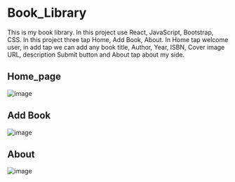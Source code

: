 # Book_Library
This is my book library. In this project use React, JavaScript, Bootstrap, CSS. In this project  three tap Home, Add Book, About. In Home tap welcome  user, in add tap we can add any book title, Author, Year, ISBN, Cover image URL, description Submit button and About tap about my side.

## Home_page
![image](https://user-images.githubusercontent.com/107360801/191544912-ed1fccd5-0dd0-4d34-86df-cc93ccfd6ae9.png)

## Add Book
![image](https://user-images.githubusercontent.com/107360801/191545108-9fa2c9ed-aeff-4a66-a683-d93bede601f5.png)

## About
![image](https://user-images.githubusercontent.com/107360801/191545316-21258a51-905e-418e-8f6e-4f6898867e33.png)
